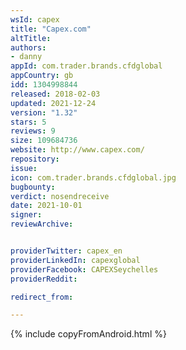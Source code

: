 ```yaml
---
wsId: capex
title: "Capex.com"
altTitle: 
authors:
- danny
appId: com.trader.brands.cfdglobal
appCountry: gb
idd: 1304998844
released: 2018-02-03
updated: 2021-12-24
version: "1.32"
stars: 5
reviews: 9
size: 109684736
website: http://www.capex.com/
repository: 
issue: 
icon: com.trader.brands.cfdglobal.jpg
bugbounty: 
verdict: nosendreceive
date: 2021-10-01
signer: 
reviewArchive:


providerTwitter: capex_en
providerLinkedIn: capexglobal
providerFacebook: CAPEXSeychelles
providerReddit: 

redirect_from:

---
```


 {% include copyFromAndroid.html %}

